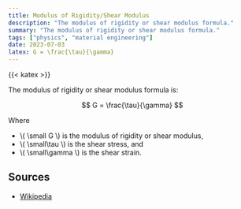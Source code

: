 ```yaml
---
title: Modulus of Rigidity/Shear Modulus
description: "The modulus of rigidity or shear modulus formula."
summary: "The modulus of rigidity or shear modulus formula."
tags: ["physics", "material engineering"]
date: 2023-07-03
latex: G = \frac{\tau}{\gamma}
---
```


{{< katex >}}

The modulus of rigidity or shear modulus formula is:

$$ G = \frac{\tau}{\gamma} $$

Where

* \\( \small G \\) is the modulus of rigidity or shear modulus,
* \\( \small\tau \\) is the shear stress, and
* \\( \small\gamma \\) is the shear strain.

## Sources

- [Wikipedia](https://en.wikipedia.org/wiki/Shear_modulus)
